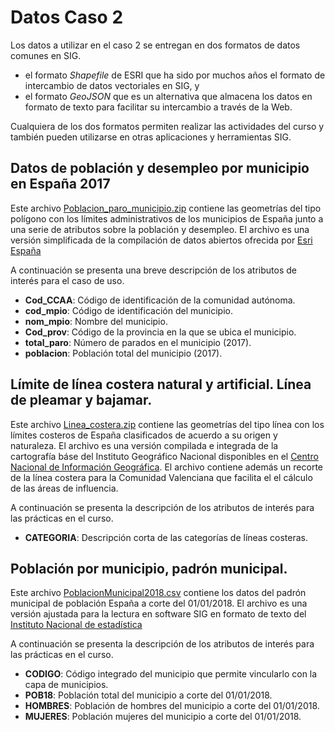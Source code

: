 # Datos Caso 2 

Los datos a utilizar en el caso 2 se entregan en dos formatos de datos comunes en SIG. 
* el formato *Shapefile* de ESRI que ha sido por muchos años el formato de intercambio de datos vectoriales en SIG, y 
* el formato *GeoJSON* que es un alternativa que almacena los datos en formato de texto para facilitar su intercambio a través de la Web. 

Cualquiera de los dos formatos permiten realizar las actividades del curso y también pueden utilizarse en otras aplicaciones y herramientas SIG.

## Datos de población y desempleo por municipio en España 2017

Este archivo [Poblacion_paro_municipio.zip](Poblacion_paro_municipio.zip) contiene las geometrías del tipo polígono con los límites administrativos de los municipios de España junto a una serie de atributos sobre la población y desempleo. El archivo es una versión simplificada de la compilación de datos abiertos ofrecida por [Esri España](http://opendata.esri.es) 

A continuación se presenta una breve descripción de los atributos de interés para el caso de uso.

* **Cod_CCAA**: Código de identificación de la comunidad autónoma.
* **cod_mpio**: Código de identificación del municipio.
* **nom_mpio**: Nombre del municipio.
* **Cod_prov**: Código de la provincia en la que se ubica el municipio.
* **total_paro**: Número de parados en el municipio (2017).
* **poblacion**: Población total del municipio (2017).

## Límite de línea costera natural y artificial. Línea de pleamar y bajamar.

Este archivo [Linea_costera.zip](Linea_costera.zip) contiene las geometrías del tipo línea con los límites costeros de España clasificados de acuerdo a su origen y naturaleza. El archivo es una versión compilada e integrada de la cartografía báse del Instituto Geográfico Nacional disponibles en el [Centro Nacional de Información Geográfica](http://centrodedescargas.cnig.es/CentroDescargas). El archivo contiene además un recorte de la línea costera para la Comunidad Valenciana que facilita el el cálculo de las áreas de influencia.

A continuación se presenta la descripción de los atributos de interés para las prácticas en el curso.

* **CATEGORIA**: Descripción corta de las categorías de líneas costeras.

## Población por municipio, padrón municipal.

Este archivo [PoblacionMunicipal2018.csv](PoblacionMunicipal2018.csv) contiene los datos del padrón municipal de población España a corte del 01/01/2018. El archivo es una versión ajustada para la lectura en software SIG en formato de texto del [Instituto Nacional de estadística](https://www.ine.es/dyngs/INEbase/es/operacion.htm?c=Estadistica_C&cid=1254736177011&menu=resultados&idp=1254734710990)

A continuación se presenta la descripción de los atributos de interés para las prácticas en el curso.

* **CODIGO**: Código integrado del municipio que permite vincularlo con la capa de municipios.
* **POB18**: Población total del municipio a corte del 01/01/2018.
* **HOMBRES**: Población de hombres del municipio a corte del 01/01/2018.
* **MUJERES**: Población mujeres del municipio a corte del 01/01/2018.
